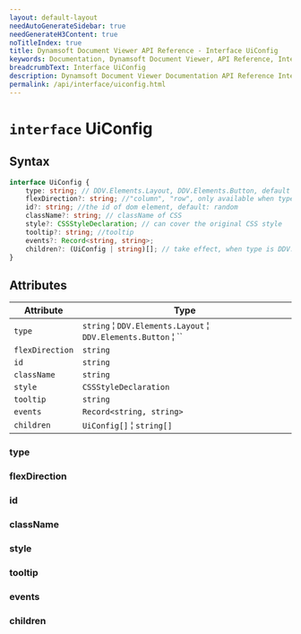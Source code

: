 ```yaml
---
layout: default-layout
needAutoGenerateSidebar: true
needGenerateH3Content: true
noTitleIndex: true
title: Dynamsoft Document Viewer API Reference - Interface UiConfig
keywords: Documentation, Dynamsoft Document Viewer, API Reference, Interface UiConfig
breadcrumbText: Interface UiConfig
description: Dynamsoft Document Viewer Documentation API Reference Interface UiConfig Page
permalink: /api/interface/uiconfig.html
---
```


# `interface` UiConfig

## Syntax

```typescript
interface UiConfig {
	type: string; // DDV.Elements.Layout, DDV.Elements.Button, default elements.
	flexDirection?: string; //"column", "row", only available when type is DDV.Elements.Layout
	id?: string; //the id of dom element, default: random
	className?: string; // className of CSS
	style?: CSSStyleDeclaration; // can cover the original CSS style 
	tooltip?: string; //tooltip
	events?: Record<string, string>;
	children?: (UiConfig | string)[]; // take effect, when type is DDV.Elements.Layout
}
```

## Attributes

| Attribute       | Type                     |
| --------------- | ------------------------ |
| `type`          | `string` &brvbar; `DDV.Elements.Layout` &brvbar; `DDV.Elements.Button` &brvbar; `` |
| `flexDirection` | `string`                 |
| `id`            | `string`                 |
| `className`     | `string`                 |
| `style`         | `CSSStyleDeclaration`    |
| `tooltip`       | `string`                 |
| `events`        | `Record<string, string>` |
| `children`      | `UiConfig[]` &brvbar; `string[]` |

### type



### flexDirection


### id



### className


### style


### tooltip


### events



### children